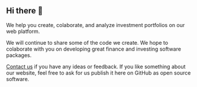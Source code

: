 ## Hi there 👋

We help you create, colaborate, and analyze investment portfolios on our web platform.

We will continue to share some of the code we create. We hope to colaborate with you on developing great finance and investing software packages.

[Contact us](https://portfoliotree.com/contact) if you have any ideas or feedback. If you like something about our website, feel free to ask for us publish it here on GitHub as open source software.

